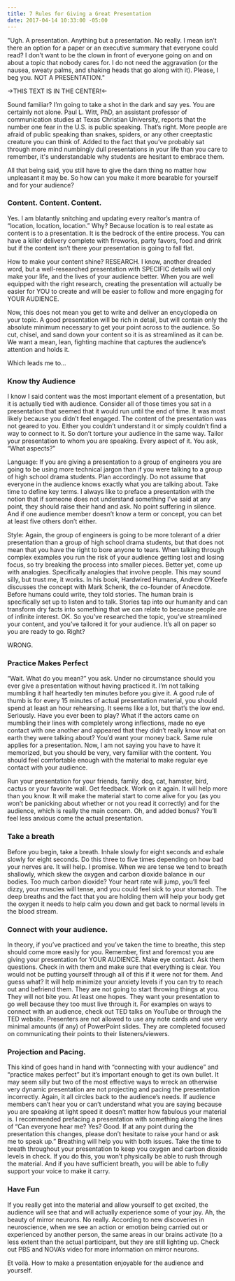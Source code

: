 ```yaml
---
title: 7 Rules for Giving a Great Presentation
date: 2017-04-14 10:33:00 -05:00
---
```


"Ugh. A presentation. Anything but a presentation. No really. I mean isn’t there an option for a paper or an executive summary that everyone could read? I don’t want to be the clown in front of everyone going on and on about a topic that nobody cares for. I do not need the aggravation (or the nausea, sweaty palms, and shaking heads that go along with it). Please, I beg you. NOT A PRESENTATION."

->THIS TEXT IS IN THE CENTER!<- 

Sound familiar? I’m going to take a shot in the dark and say yes. You are certainly not alone. Paul L. Witt, PhD, an assistant professor of communication studies at Texas Christian University, reports that the number one fear in the U.S. is public speaking. That’s right. More people are afraid of public speaking than snakes, spiders, or any other creeptastic creature you can think of. Added to the fact that you’ve probably sat through more mind numbingly dull presentations in your life than you care to remember, it's understandable why students are hesitant to embrace them.

All that being said, you still have to give the darn thing no matter how unpleasant it may be. So how can you make it more bearable for yourself and for your audience?

### Content. Content. Content.

Yes. I am blatantly snitching and updating every realtor’s mantra of “location, location, location.” Why? Because location is to real estate as content is to a presentation. It is the bedrock of the entire process. You can have a killer delivery complete with fireworks, party favors, food and drink but if the content isn’t there your presentation is going to fall flat.

How to make your content shine? RESEARCH. I know, another dreaded word, but a well-researched presentation with SPECIFIC details will only make your life, and the lives of your audience better. When you are well equipped with the right research, creating the presentation will actually be easier for YOU to create and will be easier to follow and more engaging for YOUR AUDIENCE.

Now, this does not mean you get to write and deliver an encyclopedia on your topic. A good presentation will be rich in detail, but will contain only the absolute minimum necessary to get your point across to the audience. So cut, chisel, and sand down your content so it is as streamlined as it can be. We want a mean, lean, fighting machine that captures the audience’s attention and holds it.

Which leads me to…

### Know thy Audience

I know I said content was the most important element of a presentation, but it is actually tied with audience. Consider all of those times you sat in a presentation that seemed that it would run until the end of time. It was most likely because you didn’t feel engaged. The content of the presentation was not geared to you. Either you couldn’t understand it or simply couldn’t find a way to connect to it. So don’t torture your audience in the same way. Tailor your presentation to whom you are speaking. Every aspect of it. You ask, “What aspects?”

Language: If you are giving a presentation to a group of engineers you are going to be using more technical jargon than if you were talking to a group of high school drama students. Plan accordingly. Do not assume that everyone in the audience knows exactly what you are talking about. Take time to define key terms. I always like to preface a presentation with the notion that if someone does not understand something I’ve said at any point, they should raise their hand and ask. No point suffering in silence. And if one audience member doesn’t know a term or concept, you can bet at least five others don’t either.

Style: Again, the group of engineers is going to be more tolerant of a drier presentation than a group of high school drama students, but that does not mean that you have the right to bore anyone to tears. When talking through complex examples you run the risk of your audience getting lost and losing focus, so try breaking the process into smaller pieces. Better yet, come up with analogies. Specifically analogies that involve people. This may sound silly, but trust me, it works. In his book, Hardwired Humans, Andrew O’Keefe discusses the concept with Mark Schenk, the co-founder of Anecdote. Before humans could write, they told stories. The human brain is specifically set up to listen and to talk. Stories tap into our humanity and can transform dry facts into something that we can relate to because people are of infinite interest.
OK. So you’ve researched the topic, you’ve streamlined your content, and you’ve tailored it for your audience. It’s all on paper so you are ready to go. Right?

WRONG.

### Practice Makes Perfect

“Wait. What do you mean?” you ask. Under no circumstance should you ever give a presentation without having practiced it. I’m not talking mumbling it half heartedly ten minutes before you give it. A good rule of thumb is for every 15 minutes of actual presentation material, you should spend at least an hour rehearsing. It seems like a lot, but that’s the low end. Seriously. Have you ever been to play? What if the actors came on mumbling their lines with completely wrong inflections, made no eye contact with one another and appeared that they didn’t really know what on earth they were talking about? You’d want your money back. Same rule applies for a presentation. Now, I am not saying you have to have it memorized, but you should be very, very familiar with the content. You should feel comfortable enough with the material to make regular eye contact with your audience.

Run your presentation for your friends, family, dog, cat, hamster, bird, cactus or your favorite wall. Get feedback. Work on it again. It will help more than you know. It will make the material start to come alive for you (as you won’t be panicking about whether or not you read it correctly) and for the audience, which is really the main concern. Oh, and added bonus? You’ll feel less anxious come the actual presentation.

### Take a breath

Before you begin, take a breath. Inhale slowly for eight seconds and exhale slowly for eight seconds. Do this three to five times depending on how bad your nerves are. It will help. I promise. When we are tense we tend to breath shallowly, which skew the oxygen and carbon dioxide balance in our bodies. Too much carbon dioxide? Your heart rate will jump, you’ll feel dizzy, your muscles will tense, and you could feel sick to your stomach. The deep breaths and the fact that you are holding them will help your body get the oxygen it needs to help calm you down and get back to normal levels in the blood stream.

### Connect with your audience.

In theory, if you’ve practiced and you’ve taken the time to breathe, this step should come more easily for you. Remember, first and foremost you are giving your presentation for YOUR AUDIENCE. Make eye contact. Ask them questions. Check in with them and make sure that everything is clear. You would not be putting yourself through all of this if it were not for them. And guess what? It will help minimize your anxiety levels if you can try to reach out and befriend them. They are not going to start throwing things at you. They will not bite you. At least one hopes. They want your presentation to go well because they too must live through it. For examples on ways to connect with an audience, check out TED talks on YouTube or through the TED website. Presenters are not allowed to use any note cards and use very minimal amounts (if any) of PowerPoint slides. They are completed focused on communicating their points to their listeners/viewers.

### Projection and Pacing.

This kind of goes hand in hand with “connecting with your audience” and “practice makes perfect” but it’s important enough to get its own bullet. It may seem silly but two of the most effective ways to wreck an otherwise very dynamic presentation are not projecting and pacing the presentation incorrectly. Again, it all circles back to the audience’s needs. If audience members can’t hear you or can’t understand what you are saying because you are speaking at light speed it doesn’t matter how fabulous your material is. I recommended prefacing a presentation with something along the lines of “Can everyone hear me? Yes? Good. If at any point during the presentation this changes, please don’t hesitate to raise your hand or ask me to speak up.” Breathing will help you with both issues. Take the time to breath throughout your presentation to keep you oxygen and carbon dioxide levels in check. If you do this, you won’t physically be able to rush through the material. And if you have sufficient breath, you will be able to fully support your voice to make it carry.

### Have Fun

If you really get into the material and allow yourself to get excited, the audience will see that and will actually experience some of your joy. Ah, the beauty of mirror neurons. No really. According to new discoveries in neuroscience, when we see an action or emotion being carried out or experienced by another person, the same areas in our brains activate (to a less extent than the actual participant, but they are still lighting up. Check out PBS and NOVA’s video for more information on mirror neurons.

Et voilà. How to make a presentation enjoyable for the audience and yourself.